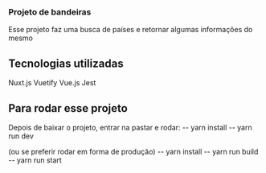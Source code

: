 ### Projeto de bandeiras
Esse projeto faz uma busca de países e retornar algumas informações do mesmo

## Tecnologias utilizadas
Nuxt.js
Vuetify
Vue.js
Jest

## Para rodar esse projeto
Depois de baixar o projeto, entrar na pastar e rodar:
-- yarn install
-- yarn run dev

(ou se preferir rodar em forma de produção)
-- yarn install
-- yarn run build
-- yarn run start


